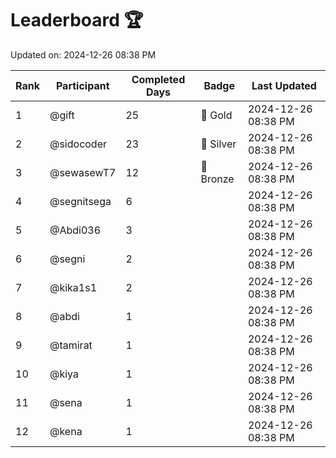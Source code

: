 # Leaderboard 🏆

Updated on: 2024-12-26 08:38 PM

| Rank | Participant       | Completed Days | Badge      | Last Updated         |
|------|-------------------|----------------|------------|----------------------|
| 1    | @gift             | 25             | 🏅 Gold     | 2024-12-26 08:38 PM |
| 2    | @sidocoder        | 23             | 🥈 Silver   | 2024-12-26 08:38 PM |
| 3    | @sewasewT7        | 12             | 🥉 Bronze   | 2024-12-26 08:38 PM |
| 4    | @segnitsega       | 6              |            | 2024-12-26 08:38 PM |
| 5    | @Abdi036          | 3              |            | 2024-12-26 08:38 PM |
| 6    | @segni            | 2              |            | 2024-12-26 08:38 PM |
| 7    | @kika1s1          | 2              |            | 2024-12-26 08:38 PM |
| 8    | @abdi             | 1              |            | 2024-12-26 08:38 PM |
| 9    | @tamirat          | 1              |            | 2024-12-26 08:38 PM |
| 10   | @kiya             | 1              |            | 2024-12-26 08:38 PM |
| 11   | @sena             | 1              |            | 2024-12-26 08:38 PM |
| 12   | @kena             | 1              |            | 2024-12-26 08:38 PM |
